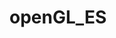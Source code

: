 # openGL_ES
<application>
 <component name="UpdatesConfigurable">
   <enabledExternalComponentSources>
     <item value="Android SDK">
   </enabledExternalComponentSources>
   <option name="externalUpdateChannels">  
     <map>
     <entry key="Android SDK" value="Stable Channel" />
     </map>
   </option>  
   <KnownExternalComponentSources>
     <item value="Android SDK">
   </KnownExternalComponentSources>
   </component>
 </application>
